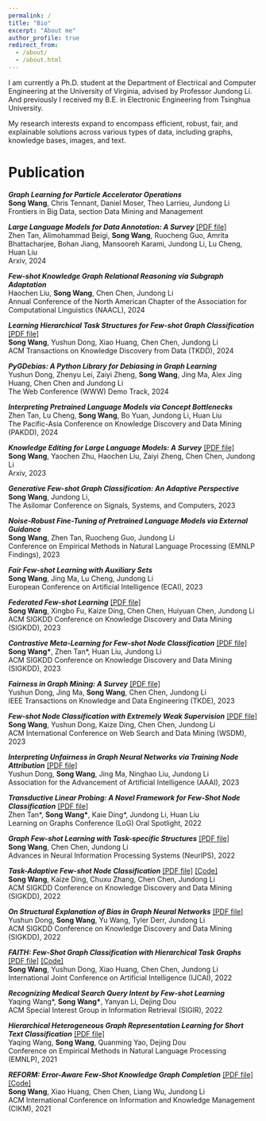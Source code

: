 ```yaml
---
permalink: /
title: "Bio"
excerpt: "About me"
author_profile: true
redirect_from: 
  - /about/
  - /about.html
---
```


I am currently a Ph.D. student at the Department of Electrical and Computer Engineering at the University of Virginia, advised by Professor Jundong Li. And previously I received my B.E. in Electronic Engineering from Tsinghua University.

My research interests expand to encompass efficient, robust, fair, and explainable solutions across various types of data, including graphs, knowledge bases, images, and text.



Publication
======

***Graph Learning for Particle Accelerator Operations*** <br>
**Song Wang**, Chris Tennant, Daniel Moser, Theo Larrieu, Jundong Li <br>
Frontiers in Big Data, section Data Mining and Management

***Large Language Models for Data Annotation: A Survey*** [[PDF file]](https://arxiv.org/abs/2402.13446) <br>
Zhen Tan, Alimohammad Beigi, **Song Wang**, Ruocheng Guo, Amrita Bhattacharjee, Bohan Jiang, Mansooreh Karami, Jundong Li, Lu Cheng, Huan Liu <br>
Arxiv, 2024

***Few-shot Knowledge Graph Relational Reasoning via Subgraph Adaptation*** <br>
Haochen Liu, **Song Wang**, Chen Chen, Jundong Li <br>
Annual Conference of the North American Chapter of the Association for Computational Linguistics (NAACL), 2024

***Learning Hierarchical Task Structures for Few-shot Graph Classification*** [[PDF file]](https://dl.acm.org/doi/full/10.1145/3635473) <br>
**Song Wang**, Yushun Dong, Xiao Huang, Chen Chen, Jundong Li <br>
ACM Transactions on Knowledge Discovery from Data (TKDD), 2024

***PyGDebias: A Python Library for Debiasing in Graph Learning*** <br>
Yushun Dong, Zhenyu Lei, Zaiyi Zheng, **Song Wang**, Jing Ma, Alex Jing Huang, Chen Chen and Jundong Li <br>
The Web Conference (WWW) Demo Track, 2024

***Interpreting Pretrained Language Models via Concept Bottlenecks*** <br>
Zhen Tan, Lu Cheng, **Song Wang**, Bo Yuan, Jundong Li, Huan Liu <br>
The Pacific-Asia Conference on Knowledge Discovery and Data Mining (PAKDD), 2024

***Knowledge Editing for Large Language Models: A Survey*** [[PDF file]](https://arxiv.org/abs/2310.16218v3) <br>
**Song Wang**, Yaochen Zhu, Haochen Liu, Zaiyi Zheng, Chen Chen, Jundong Li <br>
Arxiv, 2023

***Generative Few-shot Graph Classification: An Adaptive Perspective***  <br>
**Song Wang**, Jundong Li, <br>
The Asilomar Conference on Signals, Systems, and Computers, 2023


***Noise-Robust Fine-Tuning of Pretrained Language Models via External Guidance*** <br>
**Song Wang**, Zhen Tan, Ruocheng Guo, Jundong Li <br>
Conference on Empirical Methods in Natural Language Processing (EMNLP Findings), 2023

***Fair Few-shot Learning with Auxiliary Sets*** <br>
**Song Wang**, Jing Ma, Lu Cheng, Jundong Li <br>
European Conference on Artificial Intelligence (ECAI), 2023

***Federated Few-shot Learning*** [[PDF file]](https://arxiv.org/pdf/2306.10234.pdf) <br>
**Song Wang**, Xingbo Fu, Kaize Ding, Chen Chen, Huiyuan Chen, Jundong Li <br>
ACM SIGKDD Conference on Knowledge Discovery and Data Mining (SIGKDD), 2023

***Contrastive Meta-Learning for Few-shot Node Classification*** [[PDF file]](https://arxiv.org/pdf/2306.15154.pdf) <br>
**Song Wang\***, Zhen Tan\*, Huan Liu, Jundong Li <br>
ACM SIGKDD Conference on Knowledge Discovery and Data Mining (SIGKDD), 2023

***Fairness in Graph Mining: A Survey*** [[PDF file]](https://arxiv.org/pdf/2204.09888.pdf) <br> 
Yushun Dong, Jing Ma, **Song Wang**, Chen Chen, Jundong Li <br>
IEEE Transactions on Knowledge and Data Engineering (TKDE), 2023

***Few-shot Node Classification with Extremely Weak Supervision*** [[PDF file]](https://arxiv.org/pdf/2301.02708.pdf) <br> 
**Song Wang**, Yushun Dong, Kaize Ding, Chen Chen, Jundong Li <br>
ACM International Conference on Web Search and Data Mining  (WSDM), 2023

***Interpreting Unfairness in Graph Neural Networks via Training Node Attribution*** [[PDF file]](https://arxiv.org/pdf/2211.14383.pdf) <br> 
Yushun Dong, **Song Wang**, Jing Ma, Ninghao Liu, Jundong Li <br>
Association for the Advancement of Artificial Intelligence (AAAI), 2023

***Transductive Linear Probing: A Novel Framework for Few-Shot Node Classification*** [[PDF file]](https://arxiv.org/pdf/2212.05606.pdf) <br>
Zhen Tan\*, **Song Wang\***, Kaie Ding\*, Jundong Li, Huan Liu <br>
Learning on Graphs Conference (LoG) Oral Spotlight, 2022

***Graph Few-shot Learning with Task-specific Structures*** [[PDF file]](https://arxiv.org/pdf/2210.12130.pdf) <br> 
**Song Wang**, Chen Chen, Jundong Li <br>
Advances in Neural Information Processing Systems (NeurIPS), 2022

***Task-Adaptive Few-shot Node Classification*** [[PDF file]](https://arxiv.org/pdf/2206.11972.pdf)  [[Code]](https://github.com/SongW-SW/TENT) <br> 
**Song Wang**, Kaize Ding, Chuxu Zhang, Chen Chen, Jundong Li <br>
ACM SIGKDD Conference on Knowledge Discovery and Data Mining (SIGKDD), 2022

***On Structural Explanation of Bias in Graph Neural Networks*** [[PDF file]](https://arxiv.org/pdf/2206.12104.pdf) <br> 
Yushun Dong, **Song Wang**, Yu Wang, Tyler Derr, Jundong Li <br>
ACM SIGKDD Conference on Knowledge Discovery and Data Mining (SIGKDD), 2022

***FAITH: Few-Shot Graph Classification with Hierarchical Task Graphs*** [[PDF file]](https://arxiv.org/pdf/2205.02435.pdf)  [[Code]](https://github.com/SongW-SW/FAITH) <br> 
**Song Wang**, Yushun Dong, Xiao Huang, Chen Chen, Jundong Li <br>
International Joint Conference on Artificial Intelligence (IJCAI), 2022

***Recognizing Medical Search Query Intent by Few-shot Learning*** <br>
Yaqing Wang\*, **Song Wang\***, Yanyan Li, Dejing Dou <br>
ACM Special Interest Group in Information Retrieval (SIGIR), 2022

***Hierarchical Heterogeneous Graph Representation Learning for Short Text Classification*** [[PDF file]](https://arxiv.org/pdf/2111.00180.pdf) <br>
Yaqing Wang, **Song Wang**, Quanming Yao, Dejing Dou<br>
Conference on Empirical Methods in Natural Language Processing (EMNLP), 2021

***REFORM: Error-Aware Few-Shot Knowledge Graph Completion*** [[PDF file]](https://songw-sw.github.io/REFORM.pdf)  [[Code]](https://github.com/SongW-SW/REFORM) <br>
**Song Wang**, Xiao Huang, Chen Chen, Liang Wu, Jundong Li <br>
ACM International Conference on Information and Knowledge Management (CIKM), 2021






